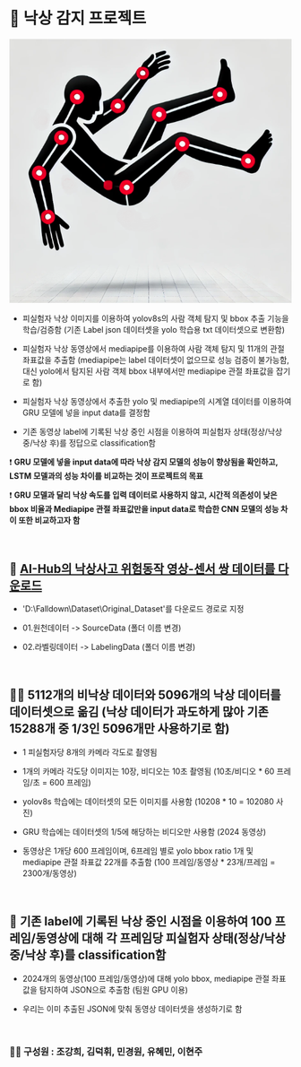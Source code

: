 # 🛌 **낙상 감지 프로젝트**

![Fall Detection](https://github.com/KangheeCHO-git/fall-down/blob/main/fall_down.png)

* 피실험자 낙상 이미지를 이용하여 yolov8s의 사람 객체 탐지 및 bbox 추출 기능을 학습/검증함
    (기존 Label json 데이터셋을 yolo 학습용 txt 데이터셋으로 변환함) 

* 피실험자 낙상 동영상에서 mediapipe를 이용하여 사람 객체 탐지 및 11개의 관절 좌표값을 추출함
    (mediapipe는 label 데이터셋이 없으므로 성능 검증이 불가능함, 대신 yolo에서 탐지된 사람 객체 bbox 내부에서만 mediapipe 관절 좌표값을 잡기로 함)

* 피실험자 낙상 동영상에서 추출한 yolo 및 mediapipe의 시계열 데이터를 이용하여 GRU 모델에 넣을 input data를 결정함

* 기존 동영상 label에 기록된 낙상 중인 시점을 이용하여 피실험자 상태(정상/낙상 중/낙상 후)를 정답으로 classification함


❗ **GRU 모델에 넣을 input data에 따라 낙상 감지 모델의 성능이 향상됨을 확인하고, LSTM 모델과의 성능 차이를 비교하는 것이 프로젝트의 목표**

❗ **GRU 모델과 달리 낙상 속도를 입력 데이터로 사용하지 않고, 시간적 의존성이 낮은 bbox 비율과 Mediapipe 관절 좌표값만을 input data로 학습한 CNN 모델의 성능 차이 또한 비교하고자 함**


<p>&nbsp;</p>


## 👵 [AI-Hub의 낙상사고 위험동작 영상-센서 쌍 데이터를 다운로드](https://www.aihub.or.kr/aihubdata/data/view.do?currMenu=&topMenu=&aihubDataSe=data&dataSetSn=71641)

* 'D:\Falldown\Dataset\Original_Dataset'를 다운로드 경로로 지정

* 01.원천데이터 -> SourceData (폴더 이름 변경)

* 02.라벨링데이터 -> LabelingData (폴더 이름 변경)


<p>&nbsp;</p>


## 🧑‍🦼 5112개의 비낙상 데이터와 5096개의 낙상 데이터를 데이터셋으로 옮김 (낙상 데이터가 과도하게 많아 기존 15288개 중 1/3인 5096개만 사용하기로 함)

* 1 피실험자당 8개의 카메라 각도로 촬영됨

* 1개의 카메라 각도당 이미지는 10장, 비디오는 10초 촬영됨
    (10초/비디오 * 60 프레임/초 = 600 프레임)

* yolov8s 학습에는 데이터셋의 모든 이미지를 사용함
    (10208 * 10 = 102080 사진)

* GRU 학습에는 데이터셋의 1/5에 해당하는 비디오만 사용함
    (2024 동영상)

* 동영상은 1개당 600 프레임이며, 6프레임 별로 yolo bbox ratio 1개 및 mediapipe 관절 좌표값 22개를 추출함
    (100 프레임/동영상 * 23개/프레임 = 2300개/동영상)


<p>&nbsp;</p>


## 🚨 기존 label에 기록된 낙상 중인 시점을 이용하여 100 프레임/동영상에 대해 각 프레임당 피실험자 상태(정상/낙상 중/낙상 후)를 classification함

* 2024개의 동영상(100 프레임/동영상)에 대해 yolo bbox, mediapipe 관절 좌표값을 탐지하여 JSON으로 추출함
    (팀원 GPU 이용)

* 우리는 이미 추출된 JSON에 맞춰 동영상 데이터셋을 생성하기로 함


<p>&nbsp;</p>


### 🙋‍♂️ 구성원 : 조강희, 김덕휘, 민경원, 유혜민, 이현주